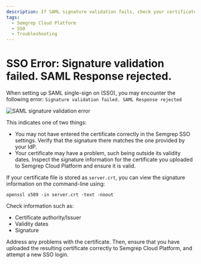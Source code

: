 ```yaml
---
description: If SAML signature validation fails, check your certificate upload and information.
tags:
  - Semgrep Cloud Platform 
  - SSO
  - Troubleshooting
---
```


# SSO Error: Signature validation failed. SAML Response rejected.

When setting up SAML single-sign on (SSO), you may encounter the following error: `Signature validation failed. SAML Response rejected`

![SAML signature validation error](/img/signature-validation.png#md-width)

This indicates one of two things:

* You may not have entered the certificate correctly in the Semgrep SSO settings. Verify that the signature there matches the one provided by your IdP.
* Your certificate may have a problem, such being outside its validity dates. Inspect the signature information for the certificate you uploaded to Semgrep Cloud Platform and ensure it is valid.

If your certificate file is stored as `server.crt`, you can view the signature information on the command-line using:

```console
openssl x509 -in server.crt -text -noout
```
Check information such as:

- Certificate authority/Issuer
- Validity dates
- Signature

Address any problems with the certificate. Then, ensure that you have uploaded the resulting certificate correctly to Semgrep Cloud Platform, and attempt a new SSO login.
